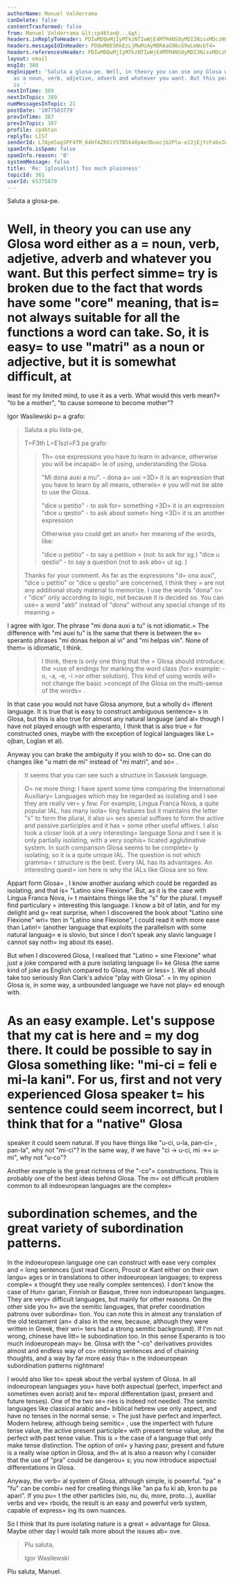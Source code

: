 ```yaml
---
authorName: Manuel Valderrama
canDelete: false
contentTrasformed: false
from: Manuel Valderrama &lt;cp46tan@...&gt;
headers.inReplyToHeader: PDIwMDQwMjIyMTkzNTIwWjE4MTM4NS0yMDI3NisxMDczN0BrcHMyLnRlc3Qub25ldC5wbD4=
headers.messageIdInHeader: PDQwM0E5RkEzLjMwMzAyMDRAaG90cG9wLmNvbT4=
headers.referencesHeader: PDIwMDQwMjIyMTkzNTIwWjE4MTM4NS0yMDI3NisxMDczN0BrcHMyLnRlc3Qub25ldC5wbD4=
layout: email
msgId: 388
msgSnippet: 'Saluta a glosa-pe. Well, in theory you can use any Glosa word either
  as a noun, verb, adjetive, adverb and whatever you want. But this perfect simmetry
  is '
nextInTime: 389
nextInTopic: 389
numMessagesInTopic: 21
postDate: '1077583779'
prevInTime: 387
prevInTopic: 387
profile: cp46tan
replyTo: LIST
senderId: L7Aym5agSPF4TM_84HfAZRXiY5TB5k48pAe36uocjb2Plw-e22jEjYzFaboIWR9IYgrXfZaAIPYCrtz4csUSRAm3SaB0cMZ_CoduldA
spamInfo.isSpam: false
spamInfo.reason: '0'
systemMessage: false
title: 'Re: [glosalist] Too much plainness'
topicId: 361
userId: 65375870
---
```


Saluta a glosa-pe.

Well, in theory you can use any Glosa word either as a =
noun, verb, 
adjetive, adverb and whatever you want. But this perfect simme=
try is 
broken due to the fact that words have some "core" meaning, that is=
 not 
always suitable for all the functions a word can take. So, it is easy=
 to 
use "matri" as a noun or adjective, but it is somewhat difficult, at 
=
least for my limited mind, to use it as a verb. What would this verb 
mean?=
 "to be a mother", "to cause someone to become mother"?


Igor Wasilewski p=
a grafo:

>Saluta a plu lista-pe,
>
>T=F3th L=E1szl=F3 pa grafo:
>  
>
>>Th=
ose expressions you have to learn in advance, otherwise you will be incapab=
le of using, understanding the Glosa. 
>>
>>"Mi dona auxi a mu".  -  dona a=
uxi =3D>  it is an expression that you have to learn by all means, otherwis=
e you will not be able to use the Glosa.
>>
>>"dice u petitio" - to ask for=
 something =3D>  it is an expression
>>"dice u qestio" - to ask about somet=
hing =3D>  it is an another expression
>>
>>Otherwise you could get an anot=
her meaning of the words, like: 
>>
>>"dice u petitio" - to say a petition =
(not: to ask for sg.)
>>"dice u qestio" - to say a question (not to ask abo=
ut sg. )
>>    
>>
>
>Thanks for your comment. As far as the expressions "d=
ona auxi", "dice u petitio" or "dice u qestio" are concerned, I think they =
are not any additional study material to memorize. I use the words "dona" o=
r "dice" only according to logic, not because it is decided so. You can use=
 a word "akti" instead of "dona" without any special change of its meaning.=

>  
>

I agree with Igor. The phrase "mi dona auxi a tu" is not idiomatic.=
 The 
difference with "mi auxi tu" is the same that there is between the 
e=
speranto phrases "mi donas helpon al vi" and "mi helpas vin". None of 
them=
 is idiomatic, I think.

>  
>
>>I think, there is only one thing that the =
Glosa should introduce: the >use of endings for marking the word class (for=
 example: -o, -a, -e, -i >or other solution). This kind of using words will=
 not change the basic >concept of the Glosa on the multi-sense of the words=
. 
>>    
>>

In that case you would not have Glosa anymore, but a wholly d=
ifferent 
language. It is true that is easy to construct ambiguous sentence=
s in 
Glosa, but this is also true for almost any natural language (and 
al=
though I have not played enough with esperanto, I think that is also 
true =
for constructed ones, maybe with the exception of logical languages 
like L=
ojban, Loglan et al).

Anyway you can brake the ambiguity if you wish to do=
 so. One can do 
changes like "u matri de mi" instead of "mi matri", and so=
.

> 
>It seems that you can see such a structure in Sasxsek language.
>
>O=
ne more thing: I have spent some time comparing the International Auxiliary=
 Languages which may be regarded as isolating and I see they are really ver=
y few. For example, Lingua Franca Nova, a quite popular IAL, has many isola=
ting features but it maintains the letter "s" to form the plural, it also u=
ses special suffixes to form the active and passive participles and it has =
some other useful affixes.
>I also took a closer look at a very interesting=
 language Sona and I see it is only partially isolating, with a very sophis=
ticated agglutinative system. In such comparison Glosa seems to be complete=
ly isolating, so it is a quite unique IAL. The question is not which gramma=
r structure is the best. Every IAL has its advantages. An interesting quest=
ion here is why the IALs like Glosa are so few. 
>
>  
>

Appart form Glosa=
, I know another auxlang which could be regarded as 
isolating, and that is=
 "Latino sine Flexione". But, as it is the case 
with Lingua Franca Nova, i=
t maintains things like the "s" for the 
plural. I myself find particulary =
interesting this language. I know a 
bit of latin, and for my delight and g=
reat surprise, when I discovered 
the book about "Latino sine Flexione" wri=
tten in "Latino sine Flexione", 
I could read it with more ease than Latin!=
 (another language that 
exploits the parallelism with some natural languag=
e is slovio, but since 
I don't speak any slavic language I cannot say noth=
ing about its ease).

But when I discovered Glosa, I realised that "Latino =
sine Flexione" what 
just a joke compared with a pure isolating language li=
ke Glosa (the same 
kind of joke as English compared to Glosa, more or less=
). We all should 
take too seriously Ron Clark's advice "play with Glosa". =
In my opinion 
Glosa is, in some way, a unbounded language we have not play=
ed enough with.

As an easy example. Let's suppose that my cat is here and =
my dog there. 
It could be possible to say in Glosa something like: "mi-ci =
feli e mi-la 
kani". For us, first and not very experienced Glosa speaker t=
his 
sentence could seem incorrect, but I think that for a "native" Glosa 
=
speaker it could seem natural. If you have things like "u-ci, u-la, 
pan-ci=
, pan-la", why not "mi-ci"? In the same way, if we have "ci -> 
u-ci, mi ->=
 u-mi", why not "u-co"?

Another example is the great richness of the "-co"=
 constructions. This 
is probably one of the best ideas behind Glosa. The m=
ost difficult 
problem common to all indoeuropean languages are the complex=
 
subordination schemes, and the great variety of subordination patterns. 
=
In the indoeuropean language one can construct with ease very complex 
and =
long sentences (just read Cicero, Proust or Kant either on their own 
langu=
ages or in translations to other indoeuropean languages; to express 
comple=
x thought they use really complex sentences). I don't know the 
case of Hun=
garian, Finnish or Basque, three non indoeuropean languages. 
They are very=
 difficult languages, but mainly for other reasons.
On the other side you h=
ave the semitic languages, that prefer 
coordination patrons over subordina=
tion. You can note this in almost any 
translation of the old testament (an=
d also in the new, because, although 
they were written in Greek, their wri=
ters had a strong semitic 
background). If I'm not wrong, chinese have litt=
le subordination too. In 
this sense Esperanto is too much indoeuropean may=
be. Glosa with the 
"-co" derivatives provides almost and endless way of co=
mbining sentences 
and of chaining thoughts, and a way by far more easy tha=
n the 
indoeuropean subordination patterns nightmare!

I would also like to=
 speak about the verbal system of Glosa. In all 
indoeuropean languages you=
 have both aspectual (perfect, imperfect and 
sometimes even aorist) and te=
mporal differentation (past, present and 
future tenses). One of the two se=
ries is indeed not needed. The semitic 
languages like classical arabic and=
 biblical hebrew use only aspect, and 
have no tenses in the normal sense. =
The just have perfect and imperfect. 
Modern hebrew, although being semitic=
, use the imperfect with future 
tense value, the active present participle=
 with present tense value, and 
the perfect with past tense value. This is =
the case of a language that 
only make tense distinction. The option of onl=
y having pasr, present and 
future is a really wise option in Glosa, and th=
at is also a reason why I 
consider that the use of "pra" could be dangerou=
s; you now introduce 
aspectual differentations in Glosa.

Anyway, the verb=
al system of Glosa, although simple, is powerful. "pa" e 
"fu" can be combi=
ned for creating things like "an pa fu ki ab, kron tu 
pa apari". If you pu=
t the other particles (sio, nu, du, more, proto...), 
auxiliar verbs and ve=
rboids, the result is an easy and powerful verb 
system, capable of express=
ing its own nuances.

So I think that its pure isolating nature is a great =
advantage for 
Glosa. Maybe other day I would talk more about the issues ab=
ove.


>Plu saluta,
>
>Igor Wasilewski
>
>
>  
>

Plu saluta,
Manuel.


